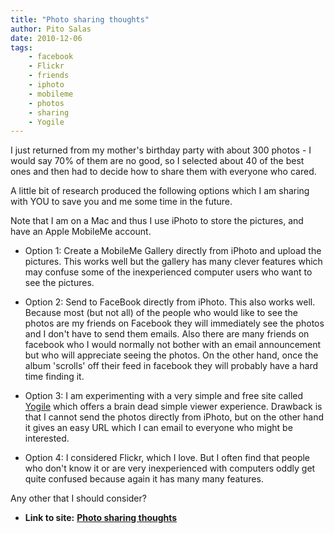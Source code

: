 ```yaml
---
title: "Photo sharing thoughts"
author: Pito Salas
date: 2010-12-06
tags:
    - facebook
    - Flickr
    - friends
    - iphoto
    - mobileme
    - photos
    - sharing
    - Yogile
---
```


I just returned from my mother's birthday party with about 300 photos - I
would say 70% of them are no good, so I selected about 40 of the best ones and
then had to decide how to share them with everyone who cared.

A little bit of research produced the following options which I am sharing
with YOU to save you and me some time in the future.

Note that I am on a Mac and thus I use iPhoto to store the pictures, and have
an Apple MobileMe account.

  * Option 1: Create a MobileMe Gallery directly from iPhoto and upload the pictures. This works well but the gallery has many clever features which may confuse some of the inexperienced computer users who want to see the pictures.

  * Option 2: Send to FaceBook directly from iPhoto. This also works well. Because most (but not all) of the people who would like to see the photos are my friends on Facebook they will immediately see the photos and I don't have to send them emails. Also there are many friends on facebook who I would normally not bother with an email announcement but who will appreciate seeing the photos. On the other hand, once the album 'scrolls' off their feed in facebook they will probably have a hard time finding it. 

  * Option 3: I am experimenting with a very simple and free site called [Yogile](<http://www.yogile.com>) which offers a brain dead simple viewer experience. Drawback is that I cannot send the photos directly from iPhoto, but on the other hand it gives an easy URL which I can email to everyone who might be interested.

  * Option 4: I considered Flickr, which I love. But I often find that people who don't know it or are very inexperienced with computers oddly get quite confused because again it has many many features.

Any other that I should consider?


* **Link to site:** **[Photo sharing thoughts](None)**
